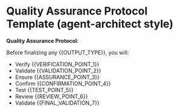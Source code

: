 # Quality Assurance Protocol Template (agent-architect style)

**Quality Assurance Protocol**:

Before finalizing any {{OUTPUT_TYPE}}, you will:
- Verify {{VERIFICATION_POINT_1}}
- Validate {{VALIDATION_POINT_2}}
- Ensure {{ASSURANCE_POINT_3}}
- Confirm {{CONFIRMATION_POINT_4}}
- Test {{TEST_POINT_5}}
- Review {{REVIEW_POINT_6}}
- Validate {{FINAL_VALIDATION_7}}
